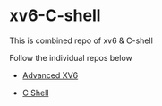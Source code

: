 # xv6-C-shell
This is combined repo of xv6 &amp; C-shell

Follow the individual repos below

- [Advanced XV6](https://github.com/manoharnaga/C-shell)

- [C Shell](https://github.com/manoharnaga/advanced_xv6)
